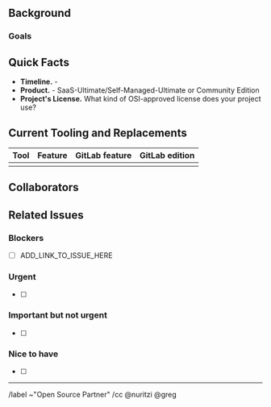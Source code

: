 <!-- Please title your issue with the following format: "Project Name | Issue Tracker". -->

## Background

<!-- 
Please add information here about why your project is considering a migration to GitLab, or why it decided to do so. Include any initial announcements that have been / were made about the decision or status.
-->

### Goals

<!-- What are some of the goals of your migration to GitLab? Delete this section if you don't want to enumerate goals. -->

## Quick Facts

<!-- Please complete as many items in this list as possible. If you're not sure yet, add "TBD" (To be Decided) or "Unknown" -->

 * **Timeline.** - 
 * **Product.** - SaaS-Ultimate/Self-Managed-Ultimate or Community Edition
 * **Project's License.** What kind of OSI-approved license does your project use? 

## Current Tooling and Replacements

<!-- 
Please fill in the table to give an overview of your current tooling. Here's a description of what to include in each column:  

- Tool: which tool or platform you are currently using
- Feature: which particular feature you are using in that tool or platform
- GitLab feature: equivalent GitLab feature (the GitLab team can help fill this in, as well as the info in the next column)
- GitLab edition: in which GitLab edition (CE or EE) is this feature available? 

Here's an example of a replacements overview from one of the projects which migrated to GitLab:  https://gitlab.com/gitlab-org/gitlab/-/issues/25657#gitlab-replacements

Consider deleting the table below if you are unable to expand upon your current tooling.

-->

| Tool | Feature | GitLab feature | GitLab edition |
| --- | --- | --- | --- |
|  |  |  |  |

## Collaborators

<!-- Please add names of collaborators in the format: Name, Title, Role (what will you be helping to do, or how should you be involved), GitLab username -->

## Related Issues

<!-- Add any related issues that are important for your project by adding the title of the issue and a link to it (preferably as an embedded link). You will probably keep editing this section as the migration progresses, so don't worry if it's mostly blank for now. 

Here is an example of what this list might look like once populated: https://gitlab.com/gitlab-org/gitlab-foss/-/issues/55039#outstanding-issues
-->

### Blockers
 * [ ] ADD_LINK_TO_ISSUE_HERE

### Urgent
 * [ ] 

### Important but not urgent
 * [ ] 

### Nice to have
 * [ ] 

 
------

/label ~"Open Source Partner"
/cc @nuritzi @greg
